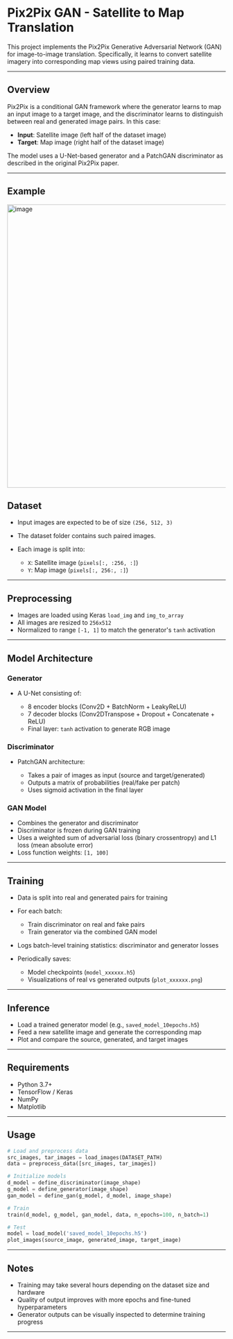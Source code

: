 # Pix2Pix GAN - Satellite to Map Translation

This project implements the Pix2Pix Generative Adversarial Network (GAN) for image-to-image translation. Specifically, it learns to convert satellite imagery into corresponding map views using paired training data.

---

## Overview

Pix2Pix is a conditional GAN framework where the generator learns to map an input image to a target image, and the discriminator learns to distinguish between real and generated image pairs. In this case:

* **Input**: Satellite image (left half of the dataset image)
* **Target**: Map image (right half of the dataset image)

The model uses a U-Net-based generator and a PatchGAN discriminator as described in the original Pix2Pix paper.

---
## Example
<img width="927" height="653" alt="image" src="https://github.com/user-attachments/assets/82c294a5-0b51-4aef-839a-06f8fc5e2069" />

## Dataset

* Input images are expected to be of size `(256, 512, 3)`
* The dataset folder contains such paired images.
* Each image is split into:

  * `X`: Satellite image (`pixels[:, :256, :]`)
  * `Y`: Map image (`pixels[:, 256:, :]`)

---

## Preprocessing

* Images are loaded using Keras `load_img` and `img_to_array`
* All images are resized to `256x512`
* Normalized to range `[-1, 1]` to match the generator's `tanh` activation

---

## Model Architecture

### Generator

* A U-Net consisting of:

  * 8 encoder blocks (Conv2D + BatchNorm + LeakyReLU)
  * 7 decoder blocks (Conv2DTranspose + Dropout + Concatenate + ReLU)
  * Final layer: `tanh` activation to generate RGB image

### Discriminator

* PatchGAN architecture:

  * Takes a pair of images as input (source and target/generated)
  * Outputs a matrix of probabilities (real/fake per patch)
  * Uses sigmoid activation in the final layer

### GAN Model

* Combines the generator and discriminator
* Discriminator is frozen during GAN training
* Uses a weighted sum of adversarial loss (binary crossentropy) and L1 loss (mean absolute error)
* Loss function weights: `[1, 100]`

---

## Training

* Data is split into real and generated pairs for training
* For each batch:

  * Train discriminator on real and fake pairs
  * Train generator via the combined GAN model
* Logs batch-level training statistics: discriminator and generator losses
* Periodically saves:

  * Model checkpoints (`model_xxxxxx.h5`)
  * Visualizations of real vs generated outputs (`plot_xxxxxx.png`)

---

## Inference

* Load a trained generator model (e.g., `saved_model_10epochs.h5`)
* Feed a new satellite image and generate the corresponding map
* Plot and compare the source, generated, and target images

---

## Requirements

* Python 3.7+
* TensorFlow / Keras
* NumPy
* Matplotlib

---

## Usage

```python
# Load and preprocess data
src_images, tar_images = load_images(DATASET_PATH)
data = preprocess_data([src_images, tar_images])

# Initialize models
d_model = define_discriminator(image_shape)
g_model = define_generator(image_shape)
gan_model = define_gan(g_model, d_model, image_shape)

# Train
train(d_model, g_model, gan_model, data, n_epochs=100, n_batch=1)

# Test
model = load_model('saved_model_10epochs.h5')
plot_images(source_image, generated_image, target_image)
```

---

## Notes

* Training may take several hours depending on the dataset size and hardware
* Quality of output improves with more epochs and fine-tuned hyperparameters
* Generator outputs can be visually inspected to determine training progress

---


